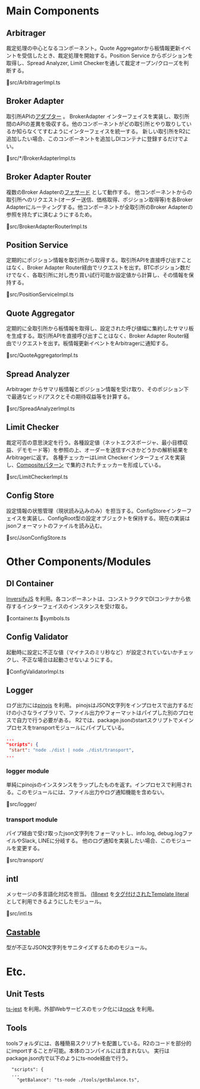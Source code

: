 
# Main Components

## Arbitrager
裁定処理の中心となるコンポーネント。Quote Aggregatorから板情報更新イベントを受信したとき、裁定処理を開始する。Position Service からポジションを取得し、Spread Analyzer, Limit Checkerを通して裁定オープン/クローズを判断する。

📄src/ArbitragerImpl.ts

## Broker Adapter
取引所APIの[アダプター](https://ja.wikipedia.org/wiki/Adapter_%E3%83%91%E3%82%BF%E3%83%BC%E3%83%B3) 。
BrokerAdapter インターフェイスを実装し、取引所間のAPIの差異を吸収する。他のコンポーネントがどの取引所とやり取りしているか知らなくてすむようにインターフェイスを統一する。
新しい取引所をR2に追加したい場合、このコンポーネントを追加しDIコンテナに登録するだけでよい。

📄src/*/BrokerAdapterImpl.ts

## Broker Adapter Router
複数のBroker Adapterの[ファサード](https://ja.wikipedia.org/wiki/Facade_%E3%83%91%E3%82%BF%E3%83%BC%E3%83%B3) として動作する。
他コンポーネントからの取引所へのリクエスト(オーダー送信、価格取得、ポジション取得等)を各Broker Adapterにルーティングする。他コンポーネントが全取引所のBroker Adapterの参照を持たずに済むようにするため。

📄src/BrokerAdapterRouterImpl.ts

## Position Service
定期的にポジション情報を取引所から取得する。取引所APIを直接呼び出すことはなく、Broker Adapter Router経由でリクエストを出す。BTCポジション数だけでなく、各取引所に対し売り買い試行可能か設定値から計算し、その情報を保持する。

📄src/PositionServiceImpl.ts

## Quote Aggregator
定期的に全取引所から板情報を取得し、設定された呼び値幅に集約したサマリ板を生成する。取引所APIを直接呼び出すことはなく、Broker Adapter Router経由でリクエストを出す。板情報更新イベントをArbitragerに通知する。

📄src/QuoteAggregatorImpl.ts

## Spread Analyzer
Arbitrager からサマリ板情報とポジション情報を受け取り、そのポジション下で最適なビッド/アスクとその期待収益等を計算する。

📄src/SpreadAnalyzerImpl.ts

## Limit Checker
裁定可否の意思決定を行う。各種設定値（ネットエクスポージャ、最小目標収益、デモモード等）を参照の上、オーダーを送信すべきかどうかの解析結果をArbitragerに返す。
各種チェッカーはLimit Checkerインターフェイスを実装し、[Compositeパターン](https://ja.wikipedia.org/wiki/Composite_%E3%83%91%E3%82%BF%E3%83%BC%E3%83%B3) で集約されたチェッカーを形成している。

📄src/LimitCheckerImpl.ts

## Config Store
設定情報の状態管理（現状読み込みのみ）を担当する。ConfigStoreインターフェイスを実装し、ConfigRoot型の設定オブジェクトを保持する。現在の実装はjsonフォーマットのファイルを読み込む。

📄src/JsonConfigStore.ts

# Other Components/Modules
## DI Container
[InversifyJS](http://inversify.io/) を利用。各コンポーネントは、コンストラクタでDIコンテナから依存するインターフェイスのインスタンスを受け取る。

📄container.ts
📄symbols.ts

## Config Validator
起動時に設定に不正な値（マイナスのミリ秒など）が設定されていないかチェックし、不正な場合は起動させないようにする。

📄ConfigValidatorImpl.ts

## Logger
ログ出力には[pinojs](https://github.com/pinojs/pino) を利用。
pinojsはJSON文字列をインプロセスで出力するだけの小さなライブラリで、ファイル出力やフォーマットはパイプした別のプロセスで自力で行う必要がある。
R2では、package.jsonのstartスクリプトでメインプロセスをtransportモジュールにパイプしている。

```json
...
"scripts": {
 "start": "node ./dist | node ./dist/transport",
...
```

### logger module
単純にpinojsのインスタンスをラップしたものを返す。インプロセスで利用される。このモジュールには、ファイル出力やログ通知機能を含めない。

📄src/logger/

### transport module

パイプ経由で受け取ったjson文字列をフォーマットし、info.log, debug.logファイルやSlack, LINEに分岐する。
他のログ通知を実装したい場合、このモジュールを変更する。

📄src/transport/

## intl
メッセージの多言語化対応を担当。
[i18next](https://github.com/i18next/i18next) を[タグ付けされたTemplate literal](https://developer.mozilla.org/ja/docs/Web/JavaScript/Reference/template_strings) として利用できるようにしたモジュール。

📄src/intl.ts

## [Castable](https://github.com/bitrinjani/castable)
型が不正なJSON文字列をサニタイズするためのモジュール。

# Etc.

## Unit Tests
[ts-jest](https://github.com/kulshekhar/ts-jest) を利用。外部Webサービスのモック化には[nock](https://github.com/node-nock/nock) を利用。

## Tools
toolsフォルダには、各種簡易スクリプトを配置している。R2のコードを部分的にimportすることが可能。本体のコンパイルには含まれない。
実行はpackage.json内で以下のようにts-node経由で行う。

```
  "scripts": {
  ...
    "getBalance": "ts-node ./tools/getBalance.ts",
 ```
